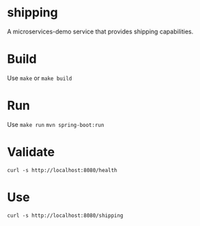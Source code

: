 # shipping
A microservices-demo service that provides shipping capabilities.


# Build

Use `make` or `make build`

# Run

Use `make run`
`mvn spring-boot:run`

# Validate

`curl -s http://localhost:8080/health`

# Use

`curl -s http://localhost:8080/shipping`
